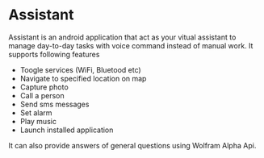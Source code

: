# Assistant

Assistant is an android application that act as your vitual assistant to manage day-to-day tasks with voice command instead of manual work.
It supports following features
- Toogle services (WiFi, Bluetood etc)
- Navigate to specified location on map
- Capture photo
- Call a person
- Send sms messages
- Set alarm
- Play music
- Launch installed application

It can also provide answers of general questions using Wolfram Alpha Api.
